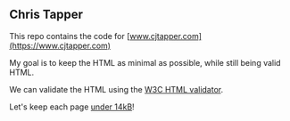 ## Chris Tapper
This repo contains the code for [www.cjtapper.com](https://www.cjtapper.com)

My goal is to keep the HTML as minimal as possible, while still being valid HTML.

We can validate the HTML using the [W3C HTML validator](https://validator.w3.org/nu/).

Let's keep each page [under 14kB](https://endtimes.dev/why-your-website-should-be-under-14kb-in-size/)!
